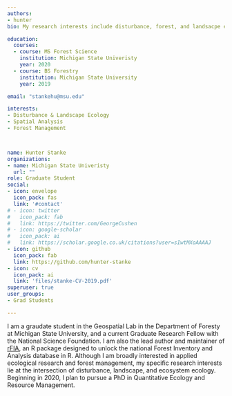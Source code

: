 ```yaml
---
authors:
- hunter
bio: My research interests include disturbance, forest, and landsacpe ecology, and I am interested in the application of advanced spatio-temporal statistical methods to answer pressing questions in natural resource management and ecology.

education:
  courses:
  - course: MS Forest Science
    institution: Michigan State Univeristy
    year: 2020
  - course: BS Forestry
    institution: Michigan State University
    year: 2019

email: "stankehu@msu.edu"

interests:
- Disturbance & Landscape Ecology
- Spatial Analysis
- Forest Management 



name: Hunter Stanke
organizations:
- name: Michigan State Univeristy
  url: ""
role: Graduate Student
social:
- icon: envelope
  icon_pack: fas
  link: '#contact'
# - icon: twitter
#   icon_pack: fab
#   link: https://twitter.com/GeorgeCushen
# - icon: google-scholar
#   icon_pack: ai
#   link: https://scholar.google.co.uk/citations?user=sIwtMXoAAAAJ
- icon: github
  icon_pack: fab
  link: https://github.com/hunter-stanke
- icon: cv
  icon_pack: ai
  link: 'files/stanke-CV-2019.pdf'
superuser: true
user_groups:
- Grad Students

---
```


I am a graudate student in the Geospatial Lab in the Department of Foresty at Michigan State University, and a current Graduate Research Fellow with the National Science Foundation. I am also the lead author and maintainer of <a href="https://rfia.netlify.com" target="_blank">rFIA</a>, an R package designed to unlock the national Forest Inventory and Analysis database in R. Although I am broadly interested in applied ecological research and forest management, my specific research interests lie at the intersection of disturbance, landscape, and ecosystem ecology. Beginning in 2020, I plan to pursue a PhD in Quantitative Ecology and Resource Management. 

